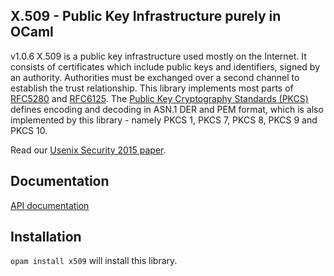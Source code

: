## X.509 - Public Key Infrastructure purely in OCaml

v1.0.6
X.509 is a public key infrastructure used mostly on the Internet.  It consists
of certificates which include public keys and identifiers, signed by an
authority.  Authorities must be exchanged over a second channel to establish the
trust relationship.  This library implements most parts of
[RFC5280](https://tools.ietf.org/html/rfc5280) and
[RFC6125](https://tools.ietf.org/html/rfc6125). The
[Public Key Cryptography Standards (PKCS)](https://en.wikipedia.org/wiki/PKCS)
defines encoding and decoding in ASN.1 DER and PEM format, which is also
implemented by this library - namely PKCS 1, PKCS 7, PKCS 8, PKCS 9 and PKCS 10.

Read our [Usenix Security 2015 paper](https://www.usenix.org/conference/usenixsecurity15/technical-sessions/presentation/kaloper-mersinjak).

## Documentation

[API documentation](https://mirleft.github.io/ocaml-x509/doc)

## Installation

`opam install x509` will install this library.
